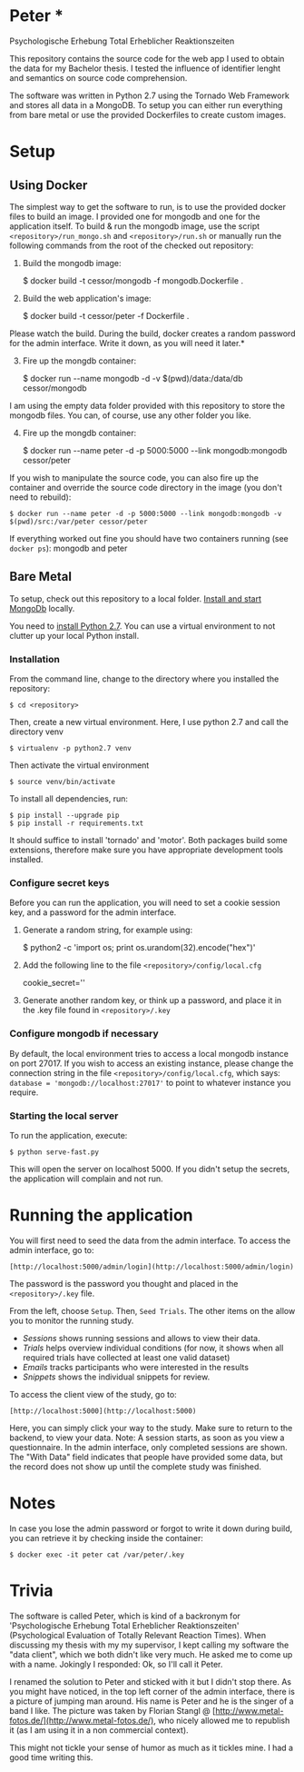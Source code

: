 Peter *
=====

Psychologische Erhebung Total Erheblicher Reaktionszeiten

This repository contains the source code for the web app I used to obtain the data for my Bachelor thesis. I tested the influence of identifier lenght and semantics on source code comprehension.

The software was written in Python 2.7 using the Tornado Web Framework and stores all data in a MongoDB. To setup you can either run everything from bare metal or use the provided Dockerfiles to create custom images.

Setup
=====

Using Docker
------------

The simplest way to get the software to run, is to use the provided docker files to build an image. I provided one for mongodb and one for the application itself. To build & run the mongodb image, use the script ```<repository>/run_mongo.sh``` and ```<repository>/run.sh``` or manually run the following commands from the root of the checked out repository:

1. Build the mongodb image:

    $ docker build -t cessor/mongodb -f mongodb.Dockerfile .

2. Build the web application's image:

    $ docker build -t cessor/peter -f Dockerfile .

Please watch the build. During the build, docker creates a random password for the admin interface. Write it down, as you will need it later.*

3. Fire up the mongdb container:

    $ docker run --name mongodb -d -v $(pwd)/data:/data/db cessor/mongodb

I am using the empty data folder provided with this repository to store the mongodb files. You can, of course, use any other folder you like.

4. Fire up the mongdb container:

    $ docker run --name peter -d -p 5000:5000 --link mongodb:mongodb cessor/peter

If you wish to manipulate the source code, you can also fire up the container and override the source code directory in the image (you don't need to rebuild):

    $ docker run --name peter -d -p 5000:5000 --link mongodb:mongodb -v $(pwd)/src:/var/peter cessor/peter

If everything worked out fine you should have two containers running (see ```docker ps```): mongodb and peter


Bare Metal
----------

To setup, check out this repository to a local folder. [Install and start MongoDb](https://docs.mongodb.org/manual/installation/) locally.

You need to [install Python 2.7](http://docs.python-guide.org/en/latest/starting/installation/). You can use a virtual environment to not clutter up your local Python install.

### Installation

From the command line, change to the directory where you installed the repository:

    $ cd <repository>

Then, create a new virtual environment. Here, I use python 2.7 and call the directory venv

    $ virtualenv -p python2.7 venv

Then activate the virtual environment

    $ source venv/bin/activate

To install all dependencies, run:

    $ pip install --upgrade pip
    $ pip install -r requirements.txt

It should suffice to install 'tornado' and 'motor'. Both packages build some extensions, therefore make sure you have appropriate development tools installed.

### Configure secret keys

Before you can run the application, you will need to set a cookie session key, and a password for the admin interface.

1. Generate a random string, for example using:

    $ python2 -c 'import os; print os.urandom(32).encode("hex")'

2. Add the following line to the file ```<repository>/config/local.cfg```

    cookie_secret='<your random key>'

3. Generate another random key, or think up a password, and place it in the .key file found in ```<repository>/.key```

### Configure mongodb if necessary

By default, the local environment tries to access a local mongodb instance on port 27017. If you wish to access an existing instance, please change the connection string in the file ```<repository>/config/local.cfg```, which says: ```database = 'mongodb://localhost:27017'``` to point to whatever instance you require.

### Starting the local server

To run the application, execute:

    $ python serve-fast.py

This will open the server on localhost 5000. If you didn't setup the secrets, the application will complain and not run.


Running the application
=======================

You will first need to seed the data from the admin interface. To access the admin interface, go to:

    [http://localhost:5000/admin/login](http://localhost:5000/admin/login)

The password is the password you thought and placed in the ```<repository>/.key``` file.

From the left, choose ```Setup```. Then, ```Seed Trials```. The other items on the allow you to monitor the running study.

 - *Sessions* shows running sessions and allows to view their data.
 - *Trials* helps overview individual conditions (for now, it shows when all required trials have collected at least one valid dataset)
 - *Emails* tracks participants who were interested in the results
 - *Snippets* shows the individual snippets for review.

To access the client view of the study, go to:

    [http://localhost:5000](http://localhost:5000)

Here, you can simply click your way to the study. Make sure to return to the backend, to view your data. Note: A session starts, as soon as you view a questionnaire. In the admin interface, only completed sessions are shown. The "With Data" field indicates that people have provided some data, but the record does not show up until the complete study was finished.


Notes
=====
In case you lose the admin password or forgot to write it down during build, you can retrieve it by checking inside the container:

    $ docker exec -it peter cat /var/peter/.key

Trivia
======
The software is called Peter, which is kind of a backronym for 'Psychologische Erhebung Total Erheblicher Reaktionszeiten' (Psychological Evaluation of Totally Relevant Reaction Times). When discussing my thesis with my my supervisor, I kept calling my software the "data client", which we both didn't like very much. He asked me to come up with a name. Jokingly I responded: Ok, so I'll call it Peter.

I renamed the solution to Peter and sticked with it but I didn't stop there. As you might have noticed, in the top left corner of the admin interface, there is a picture of jumping man around. His name is Peter and he is the singer of a band I like. The picture was taken by Florian Stangl @ [http://www.metal-fotos.de/](http://www.metal-fotos.de/), who nicely allowed me to republish it (as I am using it in a non commercial context).

 This might not tickle your sense of humor as much as it tickles mine. I had a good time writing this.